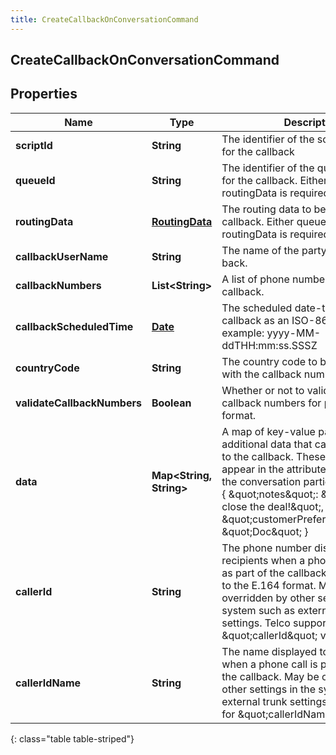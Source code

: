 ```yaml
---
title: CreateCallbackOnConversationCommand
---
```


## CreateCallbackOnConversationCommand

## Properties

| Name                        | Type                                                   | Description                                                                                                                                                                                                                                                                                                       | Notes      |
| --------------------------- | ------------------------------------------------------ | ----------------------------------------------------------------------------------------------------------------------------------------------------------------------------------------------------------------------------------------------------------------------------------------------------------------- | ---------- |
| **scriptId**                | <!----><!---->**String**<!---->                        | The identifier of the script to be used for the callback                                                                                                                                                                                                                                                          | [optional] |
| **queueId**                 | <!----><!---->**String**<!---->                        | The identifier of the queue to be used for the callback. Either queueId or routingData is required.                                                                                                                                                                                                               | [optional] |
| **routingData**             | <!----><!---->[**RoutingData**](RoutingData.md)<!----> | The routing data to be used for the callback. Either queueId or routingData is required.                                                                                                                                                                                                                          | [optional] |
| **callbackUserName**        | <!----><!---->**String**<!---->                        | The name of the party to be called back.                                                                                                                                                                                                                                                                          | [optional] |
| **callbackNumbers**         | <!----><!---->**List&lt;String&gt;**<!---->            | A list of phone numbers for the callback.                                                                                                                                                                                                                                                                         |            |
| **callbackScheduledTime**   | <!----><!---->[**Date**](Date.md)<!---->               | The scheduled date-time for the callback as an ISO-8601 string. For example: yyyy-MM-ddTHH:mm:ss.SSSZ                                                                                                                                                                                                             | [optional] |
| **countryCode**             | <!----><!---->**String**<!---->                        | The country code to be associated with the callback numbers.                                                                                                                                                                                                                                                      | [optional] |
| **validateCallbackNumbers** | <!----><!---->**Boolean**<!---->                       | Whether or not to validate the callback numbers for phone number format.                                                                                                                                                                                                                                          | [optional] |
| **data**                    | <!----><!---->**Map&lt;String, String&gt;**<!---->     | A map of key-value pairs containing additional data that can be associated to the callback. These values will appear in the attributes property on the conversation participant. Example: { \&quot;notes\&quot;: \&quot;ready to close the deal!\&quot;, \&quot;customerPreferredName\&quot;: \&quot;Doc\&quot; } | [optional] |
| **callerId**                | <!----><!---->**String**<!---->                        | The phone number displayed to recipients when a phone call is placed as part of the callback. Must conform to the E.164 format. May be overridden by other settings in the system such as external trunk settings. Telco support for \&quot;callerId\&quot; varies.                                               | [optional] |
| **callerIdName**            | <!----><!---->**String**<!---->                        | The name displayed to recipients when a phone call is placed as part of the callback. May be overridden by other settings in the system such as external trunk settings. Telco support for \&quot;callerIdName\&quot; varies.                                                                                     | [optional] |

{: class="table table-striped"}
